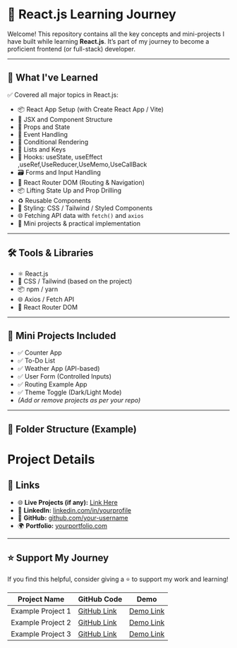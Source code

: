 
# 🚀 React.js Learning Journey

Welcome! This repository contains all the key concepts and mini-projects I have built while learning **React.js**. It’s part of my journey to become a proficient frontend (or full-stack) developer.

---

## 📘 What I've Learned

✅ Covered all major topics in React.js:

- 📦 React App Setup (with Create React App / Vite)
- 🧱 JSX and Component Structure
- 🔄 Props and State
- 📍 Event Handling
- 🔁 Conditional Rendering
- 🔁 Lists and Keys
- 🧠 Hooks: useState, useEffect ,useRef,UseReducer,UseMemo,UseCallBack
- 🗃️ Forms and Input Handling
- 🔗 React Router DOM (Routing & Navigation)
- 📦 Lifting State Up and Prop Drilling
- ♻️ Reusable Components
- 🎨 Styling: CSS / Tailwind / Styled Components
- 🌐 Fetching API data with `fetch()` and `axios`
- 🧪 Mini projects & practical implementation

---

## 🛠 Tools & Libraries

- ⚛️ React.js
- 🎨 CSS / Tailwind (based on the project)
- 📦 npm / yarn
- 🌐 Axios / Fetch API
- 🧭 React Router DOM

---

## 🧪 Mini Projects Included

- ✅ Counter App  
- ✅ To-Do List  
- ✅ Weather App (API-based)  
- ✅ User Form (Controlled Inputs)  
- ✅ Routing Example App  
- ✅ Theme Toggle (Dark/Light Mode)  
- *(Add or remove projects as per your repo)*

---

## 📂 Folder Structure (Example)


# Project Details


## 🔗 Links

- 🌐 **Live Projects (if any):** [Link Here](#)
- 💼 **LinkedIn:** [linkedin.com/in/yourprofile](https://www.linkedin.com/in/yourprofile)
- 🐙 **GitHub:** [github.com/your-username](https://github.com/your-username)
- 🌍 **Portfolio:** [yourportfolio.com](https://yourportfolio.com)

---

## ⭐️ Support My Journey

If you find this helpful, consider giving a ⭐️ to support my work and learning!

| Project Name      | GitHub Code                     | Demo                         |
|-------------------|---------------------------------|-----------------------------|
| Example Project 1 | [GitHub Link](https://github.com/) | [Demo Link](https://example.com/) |
| Example Project 2 | [GitHub Link](https://github.com/) | [Demo Link](https://example.com/) |
| Example Project 3 | [GitHub Link](https://github.com/) | [Demo Link](https://example.com/) |


